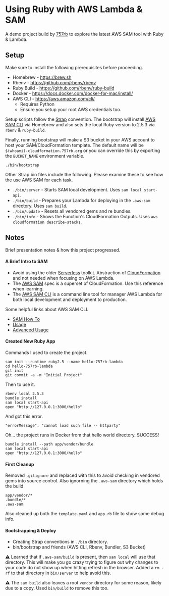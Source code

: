 
# Using Ruby with AWS Lambda & SAM

A demo project build by [757rb](https://757rb.org) to explore the latest AWS SAM tool with Ruby & Lambda.


## Setup

Make sure to install the following prerequisites before proceeding.

* Homebrew - https://brew.sh
* Rbenv - https://github.com/rbenv/rbenv
* Ruby Build - https://github.com/rbenv/ruby-build
* Docker - https://docs.docker.com/docker-for-mac/install/
* AWS CLI - https://aws.amazon.com/cli/
  - Requires Python
  - Ensure you setup your root AWS credentials too.

Setup scripts follow the [Strap](https://github.com/MikeMcQuaid/strap) convention. The bootstrap will install [AWS SAM CLI](https://aws.amazon.com/serverless/sam/) via Homebrew and also sets the local Ruby version to 2.5.3 via `rbenv` & `ruby-build`.

Finally, running bootstrap will make a S3 bucket in your AWS account to host your SAM/CloudFormation template. The default name will be `$(whoami)-cloudformation.757rb.org` or you can override this by exporting the `BUCKET_NAME` environment variable.

```shell
./bin/bootstrap
```

Other Strap bin files include the following. Please examine these to see how the use AWS SAM for each task.

* `./bin/server` - Starts SAM local development. Uses `sam local start-api`.
* `./bin/build` - Prepares your Lambda for deploying in the `.aws-sam` directory. Uses `sam build`.
* `./bin/update` - Resets all vendored gems and re bundles.
* `./bin/info` - Shows the Function's CloudFormation Outputs. Uses `aws cloudformation describe-stacks`.


## Notes

Brief presentation notes & how this project progressed.

#### A Brief Intro to SAM

* Avoid using the older [Serverless](https://serverless.com) toolkit. Abstraction of [CloudFormation](https://aws.amazon.com/cloudformation/) and not needed when focusing on AWS Lambda.
* The [AWS SAM](https://github.com/awslabs/serverless-application-model/blob/master/versions/2016-10-31.md) spec is a superset of CloudFormation. Use this reference when learning.
* The [AWS SAM CLI](https://github.com/awslabs/aws-sam-cli) is a command line tool for manager AWS Lambda for both local development and deployment to production.

Some helpful links about AWS SAM CLI.

* [SAM How To](https://github.com/awslabs/serverless-application-model/blob/master/HOWTO.md)
* [Usage](https://github.com/awslabs/aws-sam-cli/blob/develop/docs/usage.md)
* [Advanced Usage](https://github.com/awslabs/aws-sam-cli/blob/develop/docs/advanced_usage.md)

#### Created New Ruby App

Commands I used to create the project.

```shell
sam init --runtime ruby2.5 --name hello-757rb-lambda
cd hello-757rb-lambda
git init
git commit -a -m "Initial Project"
```

Then to use it.

```shell
rbenv local 2.5.3
bundle install
sam local start-api
open "http://127.0.0.1:3000/hello"
```

And got this error.

```
"errorMessage": "cannot load such file -- httparty"
```

Oh... the project runs in Docker from that hello world directory. SUCCESS!

```shell
bundle install --path app/vendor/bundle
sam local start-api
open "http://127.0.0.1:3000/hello"
```

#### First Cleanup

Removed `.gitignore` and replaced with this to avoid checking in vendored gems into source control. Also ignorning the `.aws-sam` directory which holds the build.

```
app/vendor/*
.bundle/*
.aws-sam
```

Also cleaned up both the `template.yaml` and `app.rb` file to show some debug info.

#### Bootstrapping & Deploy

* Creating Strap conventions in `./bin` directory.
* bin/bootstrap and friends (AWS CLI, Rbenv, Bundler, S3 Bucket)

⚠️ Learned that if `.aws-sam/build` is present, then `sam local` will use that directory. This will make you go crazy trying to figure out why changes to your code do not show up when hitting refresh in the browser. Added a `rm -rf` to that directory in `bin/server` to help avoid this.

⚠️ The `sam build` also leaves a root `vendor` directory for some reason, likely due to a copy. Used `bin/build` to remove this too.

